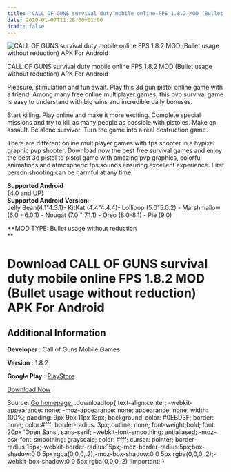 ```yaml
---
title: 'CALL OF GUNS survival duty mobile online FPS 1.8.2 MOD (Bullet usage without reduction) APK For Android'
date: 2020-01-07T11:28:00+01:00
draft: false
---
```


![CALL OF GUNS survival duty mobile online FPS 1.8.2 MOD (Bullet usage without reduction) APK For Android](https://i0.wp.com/apkhome.net/wp-content/uploads/2020/01/CALL-OF-GUNS-survival-duty-mobile-online-FPS-1.8.2-MOD-Bullet-usage-without-reduction.jpg "CALL OF GUNS survival duty mobile online FPS 1.8.2 MOD (Bullet usage without reduction) APK For Android")

  

CALL OF GUNS survival duty mobile online FPS 1.8.2 MOD (Bullet usage without reduction) APK For Android

Pleasure, stimulation and fun await. Play this 3d gun pistol online game with a friend. Among many free online multiplayer games, this pvp survival game is easy to understand with big wins and incredible daily bonuses.

Start killing. Play online and make it more exciting. Complete special missions and try to kill as many people as possible with pistoles. Make an assault. Be alone survivor. Turn the game into a real destruction game.

There are different online multiplayer games with fps shooter in a hypixel graphic pvp shooter. Download now the best free survival games and enjoy the best 3d pistol to pistol game with amazing pvp graphics, colorful animations and atmospheric fps sounds ensuring excellent experience. First person shooting can be harmful at any time.

**Supported Android**  
{4.0 and UP}  
**Supported Android Version**:-  
Jelly Bean(4.1"4.3.1)- KitKat (4.4"4.4.4)- Lollipop (5.0"5.0.2) - Marshmallow (6.0 - 6.0.1) - Nougat (7.0 " 7.1.1) - Oreo (8.0-8.1) - Pie (9.0)

**MOD TYPE: Bullet usage without reduction  
**

Download CALL OF GUNS survival duty mobile online FPS 1.8.2 MOD (Bullet usage without reduction) APK For Android
================================================================================================================

Additional Information
----------------------

**Developer :** Call of Guns Mobile Games

**Version :** 1.8.2

**Google Play :** [PlayStore](https://play.google.com/store/apps/details?id=call.of.guns.mobile)

  

[Download Now](https://store4app.co/post/call-of-guns-survival-duty-mobile-online-fps-1-8-2-mod-bullet-usage-without-reduction-apk-for-android_1578392661)

  
Source: [Go homepage.](https://store4app.co/post/call-of-guns-survival-duty-mobile-online-fps-1-8-2-mod-bullet-usage-without-reduction-apk-for-android_1578392661) .downloadtop{ text-align:center; -webkit-appearance: none; -moz-appearance: none; appearance: none; width: 100%; padding: 9px 9px 11px 13px; background-color: #0EBD3F; border: none; color:#fff; border-radius: 3px; outline: none; font-weight;bold; font: 20px 'Open Sans', sans-serif; -webkit-font-smoothing: antialiased; -moz-osx-font-smoothing: grayscale; color: #fff; cursor: pointer; border-radius:15px;-webkit-border-radius:15px;-moz-border-radius:5px;box-shadow:0 0 5px rgba(0,0,0,.2);-moz-box-shadow:0 0 5px rgba(0,0,0,.2);-webkit-box-shadow:0 0 5px rgba(0,0,0,.2) !important; }